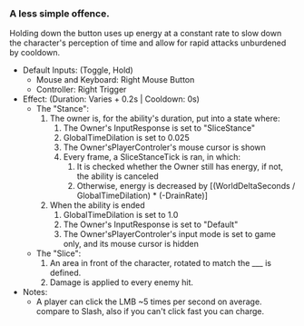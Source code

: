 ### A less simple offence.

Holding down the button uses up energy at a constant rate to slow down the character's perception of time and allow for rapid attacks unburdened by cooldown.

- Default Inputs: (Toggle, Hold)
    - Mouse and Keyboard: Right Mouse Button
    - Controller: Right Trigger
- Effect: (Duration: Varies + 0.2s | Cooldown: 0s)
    - The "Stance":
        1.  The owner is, for the ability's duration, put into a state where:
            1.  The Owner's InputResponse is set to "SliceStance"
            2.  GlobalTimeDilation is set to 0.025
            3.  The Owner'sPlayerControler's mouse cursor is shown
            4.  Every frame, a SliceStanceTick is ran, in which:
                1.  It is checked whether the Owner still has energy, if not, the ability is canceled
                2.  Otherwise, energy is decreased by \[(WorldDeltaSeconds / GlobalTimeDilation) \* (-DrainRate)\]
        2.  When the ability is ended
            1.  GlobalTimeDilation is set to 1.0
            2.  The Owner's InputResponse is set to "Default"
            3.  The Owner'sPlayerControler's input mode is set to game only, and its mouse cursor is hidden
    - The "Slice":
        1.  An area in front of the character, rotated to match the ___ is defined.
        2.  Damage is applied to every enemy hit.
- Notes:
    - A player can click the LMB ~5 times per second on average. compare to Slash, also if you can't click fast you can charge.
